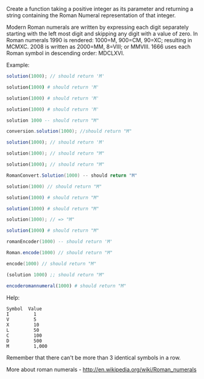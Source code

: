 Create a function taking a positive integer as its parameter and returning a string containing the Roman Numeral representation of that integer.

Modern Roman numerals are written by expressing each digit separately starting with the left most digit and skipping any digit with a value of zero. In Roman numerals 1990 is rendered: 1000=M, 900=CM, 90=XC; resulting in MCMXC. 2008 is written as 2000=MM, 8=VIII; or MMVIII. 1666 uses each Roman symbol in descending order: MDCLXVI.

Example:

```javascript
solution(1000); // should return 'M'
```

```coffeescript
solution(1000) # should return 'M'
```

```ruby
solution(1000) # should return 'M'
```

```python
solution(1000) # should return 'M'
```

```haskell
solution 1000 -- should return "M"
```

```java
conversion.solution(1000); //should return "M"
```

```typescript
solution(1000); // should return 'M'
```

```cpp
solution(1000); // should return "M"
```

```php
solution(1000); // should return "M"
```

```csharp
RomanConvert.Solution(1000) -- should return "M"
```

```swift
solution(1000) // should return "M"
```

```elixir
solution(1000) # should return "M"
```

```r
solution(1000) # should return "M"
```

```c
solution(1000); // => "M"
```

```nim
solution(1000) # should return "M"
```

```lua
romanEncoder(1000) -- should return 'M'
```

```scala
Roman.encode(1000) // should return "M"
```

```kotlin
encode(1000) // should return "M"
```

```clojure
(solution 1000) ;; should return "M"
```

```julia
encoderomannumeral(1000) # should return "M"
```

Help:

```
Symbol	Value
I	      1
V	      5
X	      10
L	      50
C	      100
D	      500
M	      1,000
```

Remember that there can't be more than 3 identical symbols in a row.

More about roman numerals - http://en.wikipedia.org/wiki/Roman_numerals
